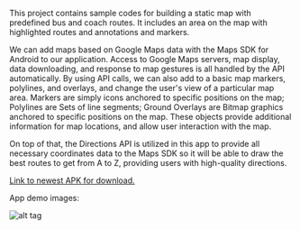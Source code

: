 This project contains sample codes for building a static map with predefined bus and coach routes. It includes an area on the map with highlighted routes and annotations and markers.

We can add maps based on Google Maps data with the Maps SDK for Android to our application. Access to Google Maps servers, map display, data downloading, and response to map gestures is all handled by the API automatically. By using API calls, we can also add to a basic map markers, polylines, and overlays, and change the user's view of a particular map area. 
Markers are simply icons anchored to specific positions on the map; Polylines are Sets of line segments; Ground Overlays are Bitmap graphics anchored to specific positions on the map. These objects provide additional information for map locations, and allow user interaction with the map. 

On top of that, the Directions API is utilized in this app to provide all necessary coordinates data to the Maps SDK so it will be able to draw the best routes to get from A to Z, providing users with high-quality directions.

[Link to newest APK for download.](https://1drv.ms/u/s!Ar98bznGdoCZgvdUS7yVNBqTI68-xg)

App demo images:

![alt tag](https://lh3.googleusercontent.com/j51ZfC4yb8nIN4V8JK99Xm71_h4-1q160mVkl9Px-9hBvqaoEfVHFnWjRcneFFdIwmNvzD0vWKw-AXUrfFhg8ixHEFpSTMu2xC-RdP_IPvs-IuTDRO-0hM2mY99tTw6JQwevFJoRrXj7UK4kN_nCvkzdT2bRJddE-WnB2-ZO41Co_uITgXkfy_-l1r4-CWUuWjjHyTRlz3sMMdbmKwAsN3466qILZpCKVnGd9HsNkajrQ30Q0dyfCYKpokHTYjj3VMs0wEekhmz3RsaVYyKVog56CiTKj2K7-GwB9xnM9iLGTIHFNQKfD-6eqhEG9T6sOmkzuVA9ROYNO0bf8wG_OvExQmOpYbF1hy9kZ8yZNWCUDt4q-ntLvLcGIrguOtcq1YlU79X1mOY6kdpTWhtkylpLwg9J_-2_0w_WCAv5AZt31geN2Krp05XMlbbBxJa3MQLNnEFeDxrnrReVpZcsjSghvXY4puf1wRXEl7pNjIetxNP01Xt5IdFD2Z5_npnkjldoR7yLvespZbAI0vY3sdz5Cu6lRCVbYTjKurryPScwNkLCH0M-qcuY2cjlMmI7c3V2NVEYMpOewlP8MPOjIb32wEHP3mXYSpsHWaxjJQxxm58HPikAW1_ao2l71YyG57dh0eFzNYLzz3TttDbfoG8fXtAHNev1=w1024-h576-no "")
